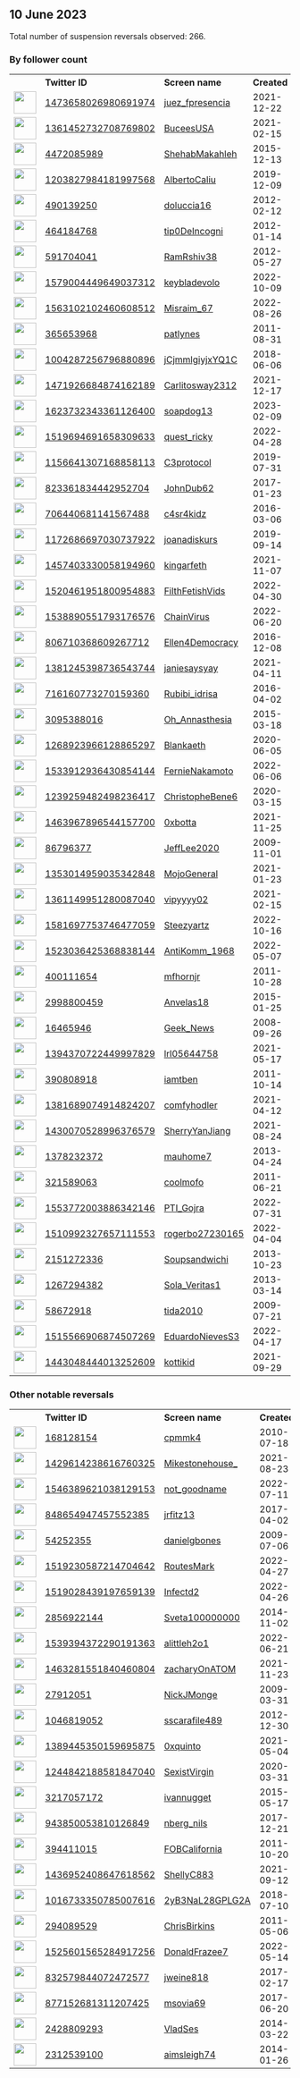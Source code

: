 
## 10 June 2023
Total number of suspension reversals observed: 266.

### By follower count
<table><tr><th></th><th align="left">Twitter ID</th><th align="left">Screen name</th>
<th align="left">Created</th><th align="left">Status</th><th align="left">Suspended</th><th align="left">Followers</th>
<tr><td><a href="https://pbs.twimg.com/profile_images/1477575436167221249/wABSRf4p_normal.jpg"><img src="https://pbs.twimg.com/profile_images/1477575436167221249/wABSRf4p_normal.jpg" width="40px" height="40px" align="center"/></a></td><td><a href="https://twitter.com/intent/user?user_id=1473658026980691974">1473658026980691974</a></td><td><a href="https://twitter.com/juez_fpresencia">juez_fpresencia</a></td><td>2021-12-22</td><td align="center"></td><td>2023-06-07</td><td>33058</td></tr>
<tr><td><a href="https://pbs.twimg.com/profile_images/1593601843564888069/VD7avIMC_normal.jpg"><img src="https://pbs.twimg.com/profile_images/1593601843564888069/VD7avIMC_normal.jpg" width="40px" height="40px" align="center"/></a></td><td><a href="https://twitter.com/intent/user?user_id=1361452732708769802">1361452732708769802</a></td><td><a href="https://twitter.com/BuceesUSA">BuceesUSA</a></td><td>2021-02-15</td><td align="center"></td><td>2023-06-03</td><td>23466</td></tr>
<tr><td><a href="https://pbs.twimg.com/profile_images/1596726147856977920/OROyAD5T_normal.jpg"><img src="https://pbs.twimg.com/profile_images/1596726147856977920/OROyAD5T_normal.jpg" width="40px" height="40px" align="center"/></a></td><td><a href="https://twitter.com/intent/user?user_id=4472085989">4472085989</a></td><td><a href="https://twitter.com/ShehabMakahleh">ShehabMakahleh</a></td><td>2015-12-13</td><td align="center"></td><td>2023-05-24</td><td>18995</td></tr>
<tr><td><a href="https://pbs.twimg.com/profile_images/1376434714773499904/J68W2z7v_normal.jpg"><img src="https://pbs.twimg.com/profile_images/1376434714773499904/J68W2z7v_normal.jpg" width="40px" height="40px" align="center"/></a></td><td><a href="https://twitter.com/intent/user?user_id=1203827984181997568">1203827984181997568</a></td><td><a href="https://twitter.com/AlbertoCaliu">AlbertoCaliu</a></td><td>2019-12-09</td><td align="center"></td><td>2023-06-03</td><td>17131</td></tr>
<tr><td><a href="https://pbs.twimg.com/profile_images/1639610124774912000/kygW-9JG_normal.jpg"><img src="https://pbs.twimg.com/profile_images/1639610124774912000/kygW-9JG_normal.jpg" width="40px" height="40px" align="center"/></a></td><td><a href="https://twitter.com/intent/user?user_id=490139250">490139250</a></td><td><a href="https://twitter.com/doluccia16">doluccia16</a></td><td>2012-02-12</td><td align="center"></td><td>2023-06-01</td><td>16776</td></tr>
<tr><td><a href="https://pbs.twimg.com/profile_images/1670902706192384001/zogEaQv0_normal.jpg"><img src="https://pbs.twimg.com/profile_images/1670902706192384001/zogEaQv0_normal.jpg" width="40px" height="40px" align="center"/></a></td><td><a href="https://twitter.com/intent/user?user_id=464184768">464184768</a></td><td><a href="https://twitter.com/tip0DeIncogni">tip0DeIncogni</a></td><td>2012-01-14</td><td align="center"></td><td>2023-06-07</td><td>15846</td></tr>
<tr><td><a href="https://pbs.twimg.com/profile_images/1590570046706810880/dec6IYMh_normal.jpg"><img src="https://pbs.twimg.com/profile_images/1590570046706810880/dec6IYMh_normal.jpg" width="40px" height="40px" align="center"/></a></td><td><a href="https://twitter.com/intent/user?user_id=591704041">591704041</a></td><td><a href="https://twitter.com/RamRshiv38">RamRshiv38</a></td><td>2012-05-27</td><td align="center"></td><td>2023-06-02</td><td>14527</td></tr>
<tr><td><a href="https://pbs.twimg.com/profile_images/1621757726731771906/-kKy2TJi_normal.jpg"><img src="https://pbs.twimg.com/profile_images/1621757726731771906/-kKy2TJi_normal.jpg" width="40px" height="40px" align="center"/></a></td><td><a href="https://twitter.com/intent/user?user_id=1579004449649037312">1579004449649037312</a></td><td><a href="https://twitter.com/keybladevolo">keybladevolo</a></td><td>2022-10-09</td><td align="center"></td><td>2023-05-25</td><td>11046</td></tr>
<tr><td><a href="https://pbs.twimg.com/profile_images/1655802992971358208/y6_UBE4H_normal.jpg"><img src="https://pbs.twimg.com/profile_images/1655802992971358208/y6_UBE4H_normal.jpg" width="40px" height="40px" align="center"/></a></td><td><a href="https://twitter.com/intent/user?user_id=1563102102460608512">1563102102460608512</a></td><td><a href="https://twitter.com/Misraim_67">Misraim_67</a></td><td>2022-08-26</td><td align="center">🚫</td><td>2023-06-01</td><td>10567</td></tr>
<tr><td><a href="https://pbs.twimg.com/profile_images/1196870041024835584/SlU2rgGM_normal.jpg"><img src="https://pbs.twimg.com/profile_images/1196870041024835584/SlU2rgGM_normal.jpg" width="40px" height="40px" align="center"/></a></td><td><a href="https://twitter.com/intent/user?user_id=365653968">365653968</a></td><td><a href="https://twitter.com/patlynes">patlynes</a></td><td>2011-08-31</td><td align="center"></td><td>2023-06-03</td><td>10555</td></tr>
<tr><td><a href="https://pbs.twimg.com/profile_images/1636666092553912320/5cl3Llu8_normal.jpg"><img src="https://pbs.twimg.com/profile_images/1636666092553912320/5cl3Llu8_normal.jpg" width="40px" height="40px" align="center"/></a></td><td><a href="https://twitter.com/intent/user?user_id=1004287256796880896">1004287256796880896</a></td><td><a href="https://twitter.com/jCjmmlgiyjxYQ1C">jCjmmlgiyjxYQ1C</a></td><td>2018-06-06</td><td align="center"></td><td>2023-05-30</td><td>10486</td></tr>
<tr><td><a href="https://pbs.twimg.com/profile_images/1669329419171659783/ujwgLX5s_normal.jpg"><img src="https://pbs.twimg.com/profile_images/1669329419171659783/ujwgLX5s_normal.jpg" width="40px" height="40px" align="center"/></a></td><td><a href="https://twitter.com/intent/user?user_id=1471926684874162189">1471926684874162189</a></td><td><a href="https://twitter.com/Carlitosway2312">Carlitosway2312</a></td><td>2021-12-17</td><td align="center"></td><td>2023-06-03</td><td>10404</td></tr>
<tr><td><a href="https://pbs.twimg.com/profile_images/1623735692210868224/V_2kDeJe_normal.jpg"><img src="https://pbs.twimg.com/profile_images/1623735692210868224/V_2kDeJe_normal.jpg" width="40px" height="40px" align="center"/></a></td><td><a href="https://twitter.com/intent/user?user_id=1623732343361126400">1623732343361126400</a></td><td><a href="https://twitter.com/soapdog13">soapdog13</a></td><td>2023-02-09</td><td align="center"></td><td>2023-06-07</td><td>9557</td></tr>
<tr><td><a href="https://pbs.twimg.com/profile_images/1605884154670944263/HGWPEHgx_normal.jpg"><img src="https://pbs.twimg.com/profile_images/1605884154670944263/HGWPEHgx_normal.jpg" width="40px" height="40px" align="center"/></a></td><td><a href="https://twitter.com/intent/user?user_id=1519694691658309633">1519694691658309633</a></td><td><a href="https://twitter.com/quest_ricky">quest_ricky</a></td><td>2022-04-28</td><td align="center"></td><td>2023-06-06</td><td>9505</td></tr>
<tr><td><a href="https://pbs.twimg.com/profile_images/1615356237385695232/zybOZiKs_normal.jpg"><img src="https://pbs.twimg.com/profile_images/1615356237385695232/zybOZiKs_normal.jpg" width="40px" height="40px" align="center"/></a></td><td><a href="https://twitter.com/intent/user?user_id=1156641307168858113">1156641307168858113</a></td><td><a href="https://twitter.com/C3protocol">C3protocol</a></td><td>2019-07-31</td><td align="center"></td><td>2023-06-03</td><td>7694</td></tr>
<tr><td><a href="https://pbs.twimg.com/profile_images/1038499826437181441/a7wn8IZk_normal.jpg"><img src="https://pbs.twimg.com/profile_images/1038499826437181441/a7wn8IZk_normal.jpg" width="40px" height="40px" align="center"/></a></td><td><a href="https://twitter.com/intent/user?user_id=823361834442952704">823361834442952704</a></td><td><a href="https://twitter.com/JohnDub62">JohnDub62</a></td><td>2017-01-23</td><td align="center">🚫</td><td>2023-06-06</td><td>7315</td></tr>
<tr><td><a href="https://pbs.twimg.com/profile_images/1590611520999653376/q-KVSU68_normal.png"><img src="https://pbs.twimg.com/profile_images/1590611520999653376/q-KVSU68_normal.png" width="40px" height="40px" align="center"/></a></td><td><a href="https://twitter.com/intent/user?user_id=706440681141567488">706440681141567488</a></td><td><a href="https://twitter.com/c4sr4kidz">c4sr4kidz</a></td><td>2016-03-06</td><td align="center"></td><td>2023-06-03</td><td>6926</td></tr>
<tr><td><a href="https://pbs.twimg.com/profile_images/1311584462405283840/sxkd4jwG_normal.jpg"><img src="https://pbs.twimg.com/profile_images/1311584462405283840/sxkd4jwG_normal.jpg" width="40px" height="40px" align="center"/></a></td><td><a href="https://twitter.com/intent/user?user_id=1172686697030737922">1172686697030737922</a></td><td><a href="https://twitter.com/joanadiskurs">joanadiskurs</a></td><td>2019-09-14</td><td align="center"></td><td>2023-06-06</td><td>6866</td></tr>
<tr><td><a href="https://pbs.twimg.com/profile_images/1667220736740605962/TydOfY9G_normal.jpg"><img src="https://pbs.twimg.com/profile_images/1667220736740605962/TydOfY9G_normal.jpg" width="40px" height="40px" align="center"/></a></td><td><a href="https://twitter.com/intent/user?user_id=1457403330058194960">1457403330058194960</a></td><td><a href="https://twitter.com/kingarfeth">kingarfeth</a></td><td>2021-11-07</td><td align="center"></td><td>2023-06-05</td><td>6757</td></tr>
<tr><td><a href="https://pbs.twimg.com/profile_images/1614879504043851776/iKMBoE1p_normal.jpg"><img src="https://pbs.twimg.com/profile_images/1614879504043851776/iKMBoE1p_normal.jpg" width="40px" height="40px" align="center"/></a></td><td><a href="https://twitter.com/intent/user?user_id=1520461951800954883">1520461951800954883</a></td><td><a href="https://twitter.com/FilthFetishVids">FilthFetishVids</a></td><td>2022-04-30</td><td align="center"></td><td>2023-05-30</td><td>6700</td></tr>
<tr><td><a href="https://pbs.twimg.com/profile_images/1623293784179019776/YKeTNxAd_normal.jpg"><img src="https://pbs.twimg.com/profile_images/1623293784179019776/YKeTNxAd_normal.jpg" width="40px" height="40px" align="center"/></a></td><td><a href="https://twitter.com/intent/user?user_id=1538890551793176576">1538890551793176576</a></td><td><a href="https://twitter.com/ChainVirus">ChainVirus</a></td><td>2022-06-20</td><td align="center"></td><td>2023-06-02</td><td>6616</td></tr>
<tr><td><a href="https://pbs.twimg.com/profile_images/976900057382363136/1VL3nzWg_normal.jpg"><img src="https://pbs.twimg.com/profile_images/976900057382363136/1VL3nzWg_normal.jpg" width="40px" height="40px" align="center"/></a></td><td><a href="https://twitter.com/intent/user?user_id=806710368609267712">806710368609267712</a></td><td><a href="https://twitter.com/Ellen4Democracy">Ellen4Democracy</a></td><td>2016-12-08</td><td align="center"></td><td></td><td>6352</td></tr>
<tr><td><a href="https://pbs.twimg.com/profile_images/1637577594190299136/H6uaK6lw_normal.jpg"><img src="https://pbs.twimg.com/profile_images/1637577594190299136/H6uaK6lw_normal.jpg" width="40px" height="40px" align="center"/></a></td><td><a href="https://twitter.com/intent/user?user_id=1381245398736543744">1381245398736543744</a></td><td><a href="https://twitter.com/janiesaysyay">janiesaysyay</a></td><td>2021-04-11</td><td align="center"></td><td>2023-06-07</td><td>6276</td></tr>
<tr><td><a href="https://pbs.twimg.com/profile_images/1643684385344954369/66VmU552_normal.jpg"><img src="https://pbs.twimg.com/profile_images/1643684385344954369/66VmU552_normal.jpg" width="40px" height="40px" align="center"/></a></td><td><a href="https://twitter.com/intent/user?user_id=716160773270159360">716160773270159360</a></td><td><a href="https://twitter.com/Rubibi_idrisa">Rubibi_idrisa</a></td><td>2016-04-02</td><td align="center"></td><td>2023-06-01</td><td>6206</td></tr>
<tr><td><a href="https://pbs.twimg.com/profile_images/840347094468681728/BwVzomuR_normal.jpg"><img src="https://pbs.twimg.com/profile_images/840347094468681728/BwVzomuR_normal.jpg" width="40px" height="40px" align="center"/></a></td><td><a href="https://twitter.com/intent/user?user_id=3095388016">3095388016</a></td><td><a href="https://twitter.com/Oh_Annasthesia">Oh_Annasthesia</a></td><td>2015-03-18</td><td align="center"></td><td>2022-09-13</td><td>5746</td></tr>
<tr><td><a href="https://pbs.twimg.com/profile_images/1667266953172451328/xY5eR_w1_normal.jpg"><img src="https://pbs.twimg.com/profile_images/1667266953172451328/xY5eR_w1_normal.jpg" width="40px" height="40px" align="center"/></a></td><td><a href="https://twitter.com/intent/user?user_id=1268923966128865297">1268923966128865297</a></td><td><a href="https://twitter.com/Blankaeth">Blankaeth</a></td><td>2020-06-05</td><td align="center"></td><td>2023-06-04</td><td>5528</td></tr>
<tr><td><a href="https://pbs.twimg.com/profile_images/1658250221627817984/sZSQSq_W_normal.jpg"><img src="https://pbs.twimg.com/profile_images/1658250221627817984/sZSQSq_W_normal.jpg" width="40px" height="40px" align="center"/></a></td><td><a href="https://twitter.com/intent/user?user_id=1533912936430854144">1533912936430854144</a></td><td><a href="https://twitter.com/FernieNakamoto">FernieNakamoto</a></td><td>2022-06-06</td><td align="center"></td><td>2023-06-02</td><td>4954</td></tr>
<tr><td><a href="https://pbs.twimg.com/profile_images/1392770133307887617/aadcqUYe_normal.jpg"><img src="https://pbs.twimg.com/profile_images/1392770133307887617/aadcqUYe_normal.jpg" width="40px" height="40px" align="center"/></a></td><td><a href="https://twitter.com/intent/user?user_id=1239259482498236417">1239259482498236417</a></td><td><a href="https://twitter.com/ChristopheBene6">ChristopheBene6</a></td><td>2020-03-15</td><td align="center"></td><td>2022-05-30</td><td>4546</td></tr>
<tr><td><a href="https://pbs.twimg.com/profile_images/1562548558284394496/amVFckQP_normal.jpg"><img src="https://pbs.twimg.com/profile_images/1562548558284394496/amVFckQP_normal.jpg" width="40px" height="40px" align="center"/></a></td><td><a href="https://twitter.com/intent/user?user_id=1463967896544157700">1463967896544157700</a></td><td><a href="https://twitter.com/0xbotta">0xbotta</a></td><td>2021-11-25</td><td align="center"></td><td>2023-06-02</td><td>4508</td></tr>
<tr><td><a href="https://pbs.twimg.com/profile_images/1155932379279548417/60XJ5Nji_normal.jpg"><img src="https://pbs.twimg.com/profile_images/1155932379279548417/60XJ5Nji_normal.jpg" width="40px" height="40px" align="center"/></a></td><td><a href="https://twitter.com/intent/user?user_id=86796377">86796377</a></td><td><a href="https://twitter.com/JeffLee2020">JeffLee2020</a></td><td>2009-11-01</td><td align="center"></td><td></td><td>4484</td></tr>
<tr><td><a href="https://pbs.twimg.com/profile_images/1502678499542413312/ehXISA3D_normal.jpg"><img src="https://pbs.twimg.com/profile_images/1502678499542413312/ehXISA3D_normal.jpg" width="40px" height="40px" align="center"/></a></td><td><a href="https://twitter.com/intent/user?user_id=1353014959035342848">1353014959035342848</a></td><td><a href="https://twitter.com/MojoGeneral">MojoGeneral</a></td><td>2021-01-23</td><td align="center"></td><td>2022-10-29</td><td>4124</td></tr>
<tr><td><a href="https://pbs.twimg.com/profile_images/1533173696378150914/RsPN52Pk_normal.jpg"><img src="https://pbs.twimg.com/profile_images/1533173696378150914/RsPN52Pk_normal.jpg" width="40px" height="40px" align="center"/></a></td><td><a href="https://twitter.com/intent/user?user_id=1361149951280087040">1361149951280087040</a></td><td><a href="https://twitter.com/vipyyyy02">vipyyyy02</a></td><td>2021-02-15</td><td align="center"></td><td>2023-05-28</td><td>4060</td></tr>
<tr><td><a href="https://pbs.twimg.com/profile_images/1638871248376668163/biWY1nZX_normal.jpg"><img src="https://pbs.twimg.com/profile_images/1638871248376668163/biWY1nZX_normal.jpg" width="40px" height="40px" align="center"/></a></td><td><a href="https://twitter.com/intent/user?user_id=1581697753746477059">1581697753746477059</a></td><td><a href="https://twitter.com/Steezyartz">Steezyartz</a></td><td>2022-10-16</td><td align="center"></td><td>2023-06-01</td><td>3940</td></tr>
<tr><td><a href="https://pbs.twimg.com/profile_images/1669296599128854528/5lCdcCBw_normal.jpg"><img src="https://pbs.twimg.com/profile_images/1669296599128854528/5lCdcCBw_normal.jpg" width="40px" height="40px" align="center"/></a></td><td><a href="https://twitter.com/intent/user?user_id=1523036425368838144">1523036425368838144</a></td><td><a href="https://twitter.com/AntiKomm_1968">AntiKomm_1968</a></td><td>2022-05-07</td><td align="center"></td><td>2023-03-30</td><td>3698</td></tr>
<tr><td><a href="https://pbs.twimg.com/profile_images/1618798918292176897/Bi0zn8wq_normal.png"><img src="https://pbs.twimg.com/profile_images/1618798918292176897/Bi0zn8wq_normal.png" width="40px" height="40px" align="center"/></a></td><td><a href="https://twitter.com/intent/user?user_id=400111654">400111654</a></td><td><a href="https://twitter.com/mfhornjr">mfhornjr</a></td><td>2011-10-28</td><td align="center"></td><td>2023-06-01</td><td>3617</td></tr>
<tr><td><a href="https://pbs.twimg.com/profile_images/662805251276169217/08Y6SOsO_normal.jpg"><img src="https://pbs.twimg.com/profile_images/662805251276169217/08Y6SOsO_normal.jpg" width="40px" height="40px" align="center"/></a></td><td><a href="https://twitter.com/intent/user?user_id=2998800459">2998800459</a></td><td><a href="https://twitter.com/Anvelas18">Anvelas18</a></td><td>2015-01-25</td><td align="center"></td><td>2022-08-15</td><td>3472</td></tr>
<tr><td><a href="https://pbs.twimg.com/profile_images/1639755166424637440/5zIeTMfA_normal.jpg"><img src="https://pbs.twimg.com/profile_images/1639755166424637440/5zIeTMfA_normal.jpg" width="40px" height="40px" align="center"/></a></td><td><a href="https://twitter.com/intent/user?user_id=16465946">16465946</a></td><td><a href="https://twitter.com/Geek_News">Geek_News</a></td><td>2008-09-26</td><td align="center"></td><td>2023-05-23</td><td>3432</td></tr>
<tr><td><a href="https://pbs.twimg.com/profile_images/1503853024141262854/XZTi4dyB_normal.jpg"><img src="https://pbs.twimg.com/profile_images/1503853024141262854/XZTi4dyB_normal.jpg" width="40px" height="40px" align="center"/></a></td><td><a href="https://twitter.com/intent/user?user_id=1394370722449997829">1394370722449997829</a></td><td><a href="https://twitter.com/lrl05644758">lrl05644758</a></td><td>2021-05-17</td><td align="center"></td><td>2022-03-20</td><td>3211</td></tr>
<tr><td><a href="https://pbs.twimg.com/profile_images/1663078986509950977/7ezAFuD__normal.jpg"><img src="https://pbs.twimg.com/profile_images/1663078986509950977/7ezAFuD__normal.jpg" width="40px" height="40px" align="center"/></a></td><td><a href="https://twitter.com/intent/user?user_id=390808918">390808918</a></td><td><a href="https://twitter.com/iamtben">iamtben</a></td><td>2011-10-14</td><td align="center"></td><td>2023-02-08</td><td>2755</td></tr>
<tr><td><a href="https://pbs.twimg.com/profile_images/1671510569143156737/2XizQ9gk_normal.jpg"><img src="https://pbs.twimg.com/profile_images/1671510569143156737/2XizQ9gk_normal.jpg" width="40px" height="40px" align="center"/></a></td><td><a href="https://twitter.com/intent/user?user_id=1381689074914824207">1381689074914824207</a></td><td><a href="https://twitter.com/comfyhodler">comfyhodler</a></td><td>2021-04-12</td><td align="center"></td><td>2023-06-07</td><td>2362</td></tr>
<tr><td><a href="https://pbs.twimg.com/profile_images/1664286737244504064/Rh2ZJdvw_normal.jpg"><img src="https://pbs.twimg.com/profile_images/1664286737244504064/Rh2ZJdvw_normal.jpg" width="40px" height="40px" align="center"/></a></td><td><a href="https://twitter.com/intent/user?user_id=1430070528996376579">1430070528996376579</a></td><td><a href="https://twitter.com/SherryYanJiang">SherryYanJiang</a></td><td>2021-08-24</td><td align="center"></td><td>2023-06-03</td><td>2293</td></tr>
<tr><td><a href="https://pbs.twimg.com/profile_images/1546203660794953729/AJGXth4X_normal.jpg"><img src="https://pbs.twimg.com/profile_images/1546203660794953729/AJGXth4X_normal.jpg" width="40px" height="40px" align="center"/></a></td><td><a href="https://twitter.com/intent/user?user_id=1378232372">1378232372</a></td><td><a href="https://twitter.com/mauhome7">mauhome7</a></td><td>2013-04-24</td><td align="center">🔒</td><td>2022-08-04</td><td>2032</td></tr>
<tr><td><a href="https://pbs.twimg.com/profile_images/1484605847942545408/y11cPVzg_normal.jpg"><img src="https://pbs.twimg.com/profile_images/1484605847942545408/y11cPVzg_normal.jpg" width="40px" height="40px" align="center"/></a></td><td><a href="https://twitter.com/intent/user?user_id=321589063">321589063</a></td><td><a href="https://twitter.com/coolmofo">coolmofo</a></td><td>2011-06-21</td><td align="center"></td><td>2022-06-12</td><td>1909</td></tr>
<tr><td><a href="https://pbs.twimg.com/profile_images/1649923752719708161/dIkeaWoP_normal.jpg"><img src="https://pbs.twimg.com/profile_images/1649923752719708161/dIkeaWoP_normal.jpg" width="40px" height="40px" align="center"/></a></td><td><a href="https://twitter.com/intent/user?user_id=1553772003886342146">1553772003886342146</a></td><td><a href="https://twitter.com/PTI_Gojra">PTI_Gojra</a></td><td>2022-07-31</td><td align="center"></td><td>2023-06-07</td><td>1790</td></tr>
<tr><td><a href="https://pbs.twimg.com/profile_images/1662197506220883970/OwnoHkTa_normal.jpg"><img src="https://pbs.twimg.com/profile_images/1662197506220883970/OwnoHkTa_normal.jpg" width="40px" height="40px" align="center"/></a></td><td><a href="https://twitter.com/intent/user?user_id=1510992327657111553">1510992327657111553</a></td><td><a href="https://twitter.com/rogerbo27230165">rogerbo27230165</a></td><td>2022-04-04</td><td align="center"></td><td>2023-05-30</td><td>1556</td></tr>
<tr><td><a href="https://pbs.twimg.com/profile_images/1667664019480772608/iT0Luuyt_normal.jpg"><img src="https://pbs.twimg.com/profile_images/1667664019480772608/iT0Luuyt_normal.jpg" width="40px" height="40px" align="center"/></a></td><td><a href="https://twitter.com/intent/user?user_id=2151272336">2151272336</a></td><td><a href="https://twitter.com/Soupsandwichi">Soupsandwichi</a></td><td>2013-10-23</td><td align="center"></td><td></td><td>1549</td></tr>
<tr><td><a href="https://pbs.twimg.com/profile_images/832726529708740608/Db7zns2M_normal.jpg"><img src="https://pbs.twimg.com/profile_images/832726529708740608/Db7zns2M_normal.jpg" width="40px" height="40px" align="center"/></a></td><td><a href="https://twitter.com/intent/user?user_id=1267294382">1267294382</a></td><td><a href="https://twitter.com/Sola_Veritas1">Sola_Veritas1</a></td><td>2013-03-14</td><td align="center"></td><td></td><td>1481</td></tr>
<tr><td><a href="https://pbs.twimg.com/profile_images/2158910888/image_normal.jpg"><img src="https://pbs.twimg.com/profile_images/2158910888/image_normal.jpg" width="40px" height="40px" align="center"/></a></td><td><a href="https://twitter.com/intent/user?user_id=58672918">58672918</a></td><td><a href="https://twitter.com/tida2010">tida2010</a></td><td>2009-07-21</td><td align="center"></td><td>2023-05-28</td><td>1411</td></tr>
<tr><td><a href="https://pbs.twimg.com/profile_images/1642546670435983360/R8SwO1Iy_normal.jpg"><img src="https://pbs.twimg.com/profile_images/1642546670435983360/R8SwO1Iy_normal.jpg" width="40px" height="40px" align="center"/></a></td><td><a href="https://twitter.com/intent/user?user_id=1515566906874507269">1515566906874507269</a></td><td><a href="https://twitter.com/EduardoNievesS3">EduardoNievesS3</a></td><td>2022-04-17</td><td align="center"></td><td>2023-06-10</td><td>1277</td></tr>
<tr><td><a href="https://pbs.twimg.com/profile_images/1652040882109947905/ZUPhTeMF_normal.jpg"><img src="https://pbs.twimg.com/profile_images/1652040882109947905/ZUPhTeMF_normal.jpg" width="40px" height="40px" align="center"/></a></td><td><a href="https://twitter.com/intent/user?user_id=1443048444013252609">1443048444013252609</a></td><td><a href="https://twitter.com/kottikid">kottikid</a></td><td>2021-09-29</td><td align="center"></td><td>2023-05-07</td><td>1261</td></tr>
</table>

### Other notable reversals
<table><tr><th></th><th align="left">Twitter ID</th><th align="left">Screen name</th>
<th align="left">Created</th><th align="left">Status</th><th align="left">Suspended</th><th align="left">Followers</th>
<tr><td><a href="https://pbs.twimg.com/profile_images/1352423587324551170/7b4Hbzoi_normal.jpg"><img src="https://pbs.twimg.com/profile_images/1352423587324551170/7b4Hbzoi_normal.jpg" width="40px" height="40px" align="center"/></a></td><td><a href="https://twitter.com/intent/user?user_id=168128154">168128154</a></td><td><a href="https://twitter.com/cpmmk4">cpmmk4</a></td><td>2010-07-18</td><td align="center"></td><td>2022-12-10</td><td>419</td></tr>
<tr><td><a href="https://pbs.twimg.com/profile_images/1576022290000584705/KqMjRsRV_normal.jpg"><img src="https://pbs.twimg.com/profile_images/1576022290000584705/KqMjRsRV_normal.jpg" width="40px" height="40px" align="center"/></a></td><td><a href="https://twitter.com/intent/user?user_id=1429614238616760325">1429614238616760325</a></td><td><a href="https://twitter.com/Mikestonehouse_">Mikestonehouse_</a></td><td>2021-08-23</td><td align="center"></td><td>2023-06-08</td><td>650</td></tr>
<tr><td><a href="https://pbs.twimg.com/profile_images/1605070065363128320/x73mo0eR_normal.jpg"><img src="https://pbs.twimg.com/profile_images/1605070065363128320/x73mo0eR_normal.jpg" width="40px" height="40px" align="center"/></a></td><td><a href="https://twitter.com/intent/user?user_id=1546389621038129153">1546389621038129153</a></td><td><a href="https://twitter.com/not_goodname">not_goodname</a></td><td>2022-07-11</td><td align="center"></td><td>2023-06-05</td><td>694</td></tr>
<tr><td><a href="https://pbs.twimg.com/profile_images/1150057874900434944/_-HsMjpX_normal.jpg"><img src="https://pbs.twimg.com/profile_images/1150057874900434944/_-HsMjpX_normal.jpg" width="40px" height="40px" align="center"/></a></td><td><a href="https://twitter.com/intent/user?user_id=848654947457552385">848654947457552385</a></td><td><a href="https://twitter.com/jrfitz13">jrfitz13</a></td><td>2017-04-02</td><td align="center"></td><td>2023-06-08</td><td>395</td></tr>
<tr><td><a href="https://pbs.twimg.com/profile_images/737287377257799685/8bquEYM4_normal.jpg"><img src="https://pbs.twimg.com/profile_images/737287377257799685/8bquEYM4_normal.jpg" width="40px" height="40px" align="center"/></a></td><td><a href="https://twitter.com/intent/user?user_id=54252355">54252355</a></td><td><a href="https://twitter.com/danielgbones">danielgbones</a></td><td>2009-07-06</td><td align="center"></td><td>2023-06-01</td><td>700</td></tr>
<tr><td><a href="https://pbs.twimg.com/profile_images/1525474587265343490/WkE413KR_normal.jpg"><img src="https://pbs.twimg.com/profile_images/1525474587265343490/WkE413KR_normal.jpg" width="40px" height="40px" align="center"/></a></td><td><a href="https://twitter.com/intent/user?user_id=1519230587214704642">1519230587214704642</a></td><td><a href="https://twitter.com/RoutesMark">RoutesMark</a></td><td>2022-04-27</td><td align="center"></td><td>2023-06-06</td><td>817</td></tr>
<tr><td><a href="https://pbs.twimg.com/profile_images/1656415306649157632/2uJwLbqB_normal.jpg"><img src="https://pbs.twimg.com/profile_images/1656415306649157632/2uJwLbqB_normal.jpg" width="40px" height="40px" align="center"/></a></td><td><a href="https://twitter.com/intent/user?user_id=1519028439197659139">1519028439197659139</a></td><td><a href="https://twitter.com/Infectd2">Infectd2</a></td><td>2022-04-26</td><td align="center">🚫</td><td>2023-06-01</td><td>77</td></tr>
<tr><td><a href="https://pbs.twimg.com/profile_images/529598461499305984/IubM3Fk4_normal.jpeg"><img src="https://pbs.twimg.com/profile_images/529598461499305984/IubM3Fk4_normal.jpeg" width="40px" height="40px" align="center"/></a></td><td><a href="https://twitter.com/intent/user?user_id=2856922144">2856922144</a></td><td><a href="https://twitter.com/Sveta100000000">Sveta100000000</a></td><td>2014-11-02</td><td align="center"></td><td>2023-06-03</td><td>953</td></tr>
<tr><td><a href="https://pbs.twimg.com/profile_images/1608225774779129856/xT9rCiaZ_normal.jpg"><img src="https://pbs.twimg.com/profile_images/1608225774779129856/xT9rCiaZ_normal.jpg" width="40px" height="40px" align="center"/></a></td><td><a href="https://twitter.com/intent/user?user_id=1539394372290191363">1539394372290191363</a></td><td><a href="https://twitter.com/alittleh2o1">alittleh2o1</a></td><td>2022-06-21</td><td align="center"></td><td>2023-05-31</td><td>915</td></tr>
<tr><td><a href="https://pbs.twimg.com/profile_images/1463283333933187079/_cyT2Tg8_normal.jpg"><img src="https://pbs.twimg.com/profile_images/1463283333933187079/_cyT2Tg8_normal.jpg" width="40px" height="40px" align="center"/></a></td><td><a href="https://twitter.com/intent/user?user_id=1463281551840460804">1463281551840460804</a></td><td><a href="https://twitter.com/zacharyOnATOM">zacharyOnATOM</a></td><td>2021-11-23</td><td align="center"></td><td>2023-02-06</td><td>17</td></tr>
<tr><td><a href="https://pbs.twimg.com/profile_images/561263907558260736/WxmtzffT_normal.jpeg"><img src="https://pbs.twimg.com/profile_images/561263907558260736/WxmtzffT_normal.jpeg" width="40px" height="40px" align="center"/></a></td><td><a href="https://twitter.com/intent/user?user_id=27912051">27912051</a></td><td><a href="https://twitter.com/NickJMonge">NickJMonge</a></td><td>2009-03-31</td><td align="center">🔒</td><td>2023-03-27</td><td>197</td></tr>
<tr><td><a href="https://pbs.twimg.com/profile_images/1328522951612882952/AOaPwzIV_normal.jpg"><img src="https://pbs.twimg.com/profile_images/1328522951612882952/AOaPwzIV_normal.jpg" width="40px" height="40px" align="center"/></a></td><td><a href="https://twitter.com/intent/user?user_id=1046819052">1046819052</a></td><td><a href="https://twitter.com/sscarafile489">sscarafile489</a></td><td>2012-12-30</td><td align="center"></td><td>2023-05-26</td><td>75</td></tr>
<tr><td><a href="https://pbs.twimg.com/profile_images/1641440173451018240/gEU9jy1i_normal.png"><img src="https://pbs.twimg.com/profile_images/1641440173451018240/gEU9jy1i_normal.png" width="40px" height="40px" align="center"/></a></td><td><a href="https://twitter.com/intent/user?user_id=1389445350159695875">1389445350159695875</a></td><td><a href="https://twitter.com/0xquinto">0xquinto</a></td><td>2021-05-04</td><td align="center"></td><td>2023-06-02</td><td>818</td></tr>
<tr><td><a href="https://pbs.twimg.com/profile_images/1417194835061219328/Tn4GLeQK_normal.jpg"><img src="https://pbs.twimg.com/profile_images/1417194835061219328/Tn4GLeQK_normal.jpg" width="40px" height="40px" align="center"/></a></td><td><a href="https://twitter.com/intent/user?user_id=1244842188581847040">1244842188581847040</a></td><td><a href="https://twitter.com/SexistVirgin">SexistVirgin</a></td><td>2020-03-31</td><td align="center"></td><td>2022-10-30</td><td>333</td></tr>
<tr><td><a href="https://pbs.twimg.com/profile_images/1647590800992133121/YUsK37hY_normal.jpg"><img src="https://pbs.twimg.com/profile_images/1647590800992133121/YUsK37hY_normal.jpg" width="40px" height="40px" align="center"/></a></td><td><a href="https://twitter.com/intent/user?user_id=3217057172">3217057172</a></td><td><a href="https://twitter.com/ivannugget">ivannugget</a></td><td>2015-05-17</td><td align="center"></td><td>2023-05-28</td><td>977</td></tr>
<tr><td><a href="https://pbs.twimg.com/profile_images/1464546457269280772/nQpKzWak_normal.jpg"><img src="https://pbs.twimg.com/profile_images/1464546457269280772/nQpKzWak_normal.jpg" width="40px" height="40px" align="center"/></a></td><td><a href="https://twitter.com/intent/user?user_id=943850053810126849">943850053810126849</a></td><td><a href="https://twitter.com/nberg_nils">nberg_nils</a></td><td>2017-12-21</td><td align="center"></td><td>2023-03-26</td><td>37</td></tr>
<tr><td><a href="https://pbs.twimg.com/profile_images/1222225415546126337/gCymfcG-_normal.jpg"><img src="https://pbs.twimg.com/profile_images/1222225415546126337/gCymfcG-_normal.jpg" width="40px" height="40px" align="center"/></a></td><td><a href="https://twitter.com/intent/user?user_id=394411015">394411015</a></td><td><a href="https://twitter.com/FOBCalifornia">FOBCalifornia</a></td><td>2011-10-20</td><td align="center"></td><td>2023-04-30</td><td>107</td></tr>
<tr><td><a href="https://pbs.twimg.com/profile_images/1436971380893913091/DaRnp3Qb_normal.jpg"><img src="https://pbs.twimg.com/profile_images/1436971380893913091/DaRnp3Qb_normal.jpg" width="40px" height="40px" align="center"/></a></td><td><a href="https://twitter.com/intent/user?user_id=1436952408647618562">1436952408647618562</a></td><td><a href="https://twitter.com/ShellyC883">ShellyC883</a></td><td>2021-09-12</td><td align="center"></td><td>2022-11-23</td><td>395</td></tr>
<tr><td><a href="https://pbs.twimg.com/profile_images/1017429622147842048/Iq8tgTef_normal.jpg"><img src="https://pbs.twimg.com/profile_images/1017429622147842048/Iq8tgTef_normal.jpg" width="40px" height="40px" align="center"/></a></td><td><a href="https://twitter.com/intent/user?user_id=1016733350785007616">1016733350785007616</a></td><td><a href="https://twitter.com/2yB3NaL28GPLG2A">2yB3NaL28GPLG2A</a></td><td>2018-07-10</td><td align="center"></td><td>2023-03-15</td><td>340</td></tr>
<tr><td><a href="https://pbs.twimg.com/profile_images/1627429435719704578/qhHcAh24_normal.jpg"><img src="https://pbs.twimg.com/profile_images/1627429435719704578/qhHcAh24_normal.jpg" width="40px" height="40px" align="center"/></a></td><td><a href="https://twitter.com/intent/user?user_id=294089529">294089529</a></td><td><a href="https://twitter.com/ChrisBirkins">ChrisBirkins</a></td><td>2011-05-06</td><td align="center"></td><td>2023-03-02</td><td>34</td></tr>
<tr><td><a href="https://pbs.twimg.com/profile_images/1525601677889388544/kQkJHWuS_normal.png"><img src="https://pbs.twimg.com/profile_images/1525601677889388544/kQkJHWuS_normal.png" width="40px" height="40px" align="center"/></a></td><td><a href="https://twitter.com/intent/user?user_id=1525601565284917256">1525601565284917256</a></td><td><a href="https://twitter.com/DonaldFrazee7">DonaldFrazee7</a></td><td>2022-05-14</td><td align="center"></td><td>2022-12-12</td><td>16</td></tr>
<tr><td><a href="https://pbs.twimg.com/profile_images/1601132729634099202/1-fzBU2m_normal.jpg"><img src="https://pbs.twimg.com/profile_images/1601132729634099202/1-fzBU2m_normal.jpg" width="40px" height="40px" align="center"/></a></td><td><a href="https://twitter.com/intent/user?user_id=832579844072472577">832579844072472577</a></td><td><a href="https://twitter.com/jweine818">jweine818</a></td><td>2017-02-17</td><td align="center"></td><td>2023-05-15</td><td>35</td></tr>
<tr><td><a href="https://pbs.twimg.com/profile_images/894933176270893056/4ZJ5f7jE_normal.jpg"><img src="https://pbs.twimg.com/profile_images/894933176270893056/4ZJ5f7jE_normal.jpg" width="40px" height="40px" align="center"/></a></td><td><a href="https://twitter.com/intent/user?user_id=877152681311207425">877152681311207425</a></td><td><a href="https://twitter.com/msovia69">msovia69</a></td><td>2017-06-20</td><td align="center"></td><td>2023-01-20</td><td>85</td></tr>
<tr><td><a href="https://pbs.twimg.com/profile_images/1646999535263121408/oaXRdPLe_normal.png"><img src="https://pbs.twimg.com/profile_images/1646999535263121408/oaXRdPLe_normal.png" width="40px" height="40px" align="center"/></a></td><td><a href="https://twitter.com/intent/user?user_id=2428809293">2428809293</a></td><td><a href="https://twitter.com/VladSes">VladSes</a></td><td>2014-03-22</td><td align="center"></td><td>2023-05-07</td><td>3</td></tr>
<tr><td><a href="https://abs.twimg.com/sticky/default_profile_images/default_profile_normal.png"><img src="https://abs.twimg.com/sticky/default_profile_images/default_profile_normal.png" width="40px" height="40px" align="center"/></a></td><td><a href="https://twitter.com/intent/user?user_id=2312539100">2312539100</a></td><td><a href="https://twitter.com/aimsleigh74">aimsleigh74</a></td><td>2014-01-26</td><td align="center"></td><td>2023-04-10</td><td>4</td></tr>
</table>
